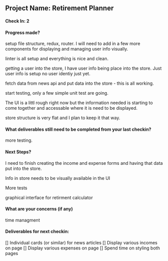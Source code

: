 ## Project Name: Retirement Planner

#### Check In: 2

#### Progress made?
setup file structure, redux, router. I will need to add in a few more components for displaying and managing user info visually.

linter is all setup and everything is nice and clean.

getting a user into the store, I have user info being place into the store. Just user info is setup no user identiy just yet.

fetch data from news api and put data into the store - this is all working.

start testing, only a few simple unit test are going.

The UI is a littl rough right now but the information needed is starting to come together and accessable where it is need to be displayed.

store structure is very flat and I plan to keep it that way.

#### What deliverables still need to be completed from your last checkin?

more testing.

#### Next Steps?

I need to finish creating the income and expense forms and having that data put into the store.

Info in store needs to be visually available in the UI

More tests

graphical interface for retirment calculator

#### What are your concerns (if any)

time managment

#### Deliverables for next checkin:

[] Individual cards (or similar) for news articles
[] Display various incomes on page
[] Display various expenses on page
[] Spend time on styling both pages
